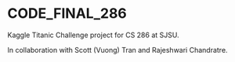 # CODE_FINAL_286

Kaggle Titanic Challenge project for CS 286 at SJSU. 

In collaboration with Scott (Vuong) Tran and Rajeshwari Chandratre.
